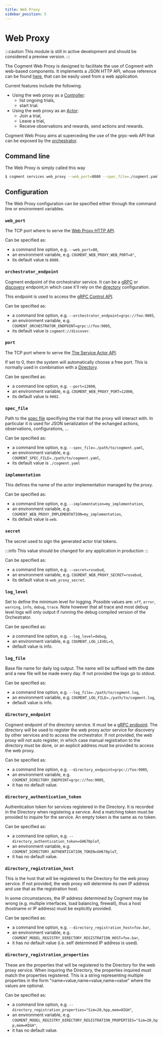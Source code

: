 ```yaml
---
title: Web Proxy
sidebar_position: 5
---
```


# Web Proxy

:::caution
This module is still in active development and should be considered a preview version.
:::

The Cogment Web Proxy is designed to facilitate the use of Cogment with web-based components. It implements a JSON HTTP API, whose reference can be found [here](../web-proxy-api.mdx), that can be easily used from a web application.

Current features include the following.

-   Using the web proxy as a [Controller](../../guide/core-concepts.md#controller):
    -   list ongoing trials,
    -   start trial.
-   Using the web proxy as an [Actor](../../guide/core-concepts.md#actors):
    -   Join a trial,
    -   Leave a trial,
    -   Receive observations and rewards, send actions and rewards.

Cogment Web Proxy aims at superceding the use of the grpc-web API that can be exposed by the [orchestrator](./orchestrator.md).

## Command line

The Web Proxy is simply called this way

```bash
$ cogment services web_proxy --web_port=8080 --spec_file=./cogment.yaml
```

## Configuration

The Web Proxy configuration can be specified either through the command line or environment variables.

### `web_port`

The TCP port where to serve the [Web Proxy HTTP API](../web-proxy-api.mdx).

Can be specified as:

-   a command line option, e.g. `--web_port=80`,
-   an environment variable, e.g. `COGMENT_WEB_PROXY_WEB_PORT=8°`,
-   its default value is `8080`.

### `orchestrator_endpoint`

Cogment endpoint of the orchestrator service. It can be a [gRPC](../parameters.md#grpc-scheme) or [discovery](../parameters.md#discover-host) endpoint,in which case it'll rely on the [directory](#directory_endpoint) configuration.

This endpoint is used to access the [gRPC Control API](../grpc.md#control-api).

Can be specified as:

-   a command line option, e.g. `--orchestrator_endpoint=grpc://foo:9005`,
-   an environment variable, e.g. `COGMENT_ORCHESTRATOR_ENDPOINT=grpc://foo:9005`,
-   its default value is `cogment://discover`.

### `port`

The TCP port where to serve the [The Service Actor API](../grpc.md#service-actor-api).

If set to 0, then the system will automatically choose a free port.
This is normally used in combination with a [Directory](#directory_endpoint).

Can be specified as:

-   a command line option, e.g. `--port=12000`,
-   an environment variable, e.g. `COGMENT_WEB_PROXY_PORT=12000`,
-   its default value is `9002`.

### `spec_file`

Path to the [spec file](../cogment-yaml.md) specifiying the trial that the proxy will interact with. In particular it is used for JSON serialization of the echanged actions, observations, configurations, ...

Can be specified as:

-   a command line option, e.g. `--spec_file=./path/to/cogment.yaml`,
-   an environment variable, e.g. `COGMENT_SPEC_FILE=./path/to/cogment.yaml`,
-   its default value is `./cogment.yaml`

### `implementation`

This defines the name of the actor implementation managed by the proxy.

Can be specified as:

-   a command line option, e.g. `--implementation=my_implementation`,
-   an environment variable, e.g. `COGMENT_WEB_PROXY_IMPLEMENTATION=my_implementation`,
-   its default value is `web`.

### `secret`

The secret used to sign the generated actor trial tokens.

:::info
This value should be changed for any application in production
:::

Can be specified as:

-   a command line option, e.g. `--secret=rosebud`,
-   an environment variable, e.g. `COGMENT_WEB_PROXY_SECRET=rosebud`,
-   its default value is `web_proxy_secret`.

### `log_level`

Set to define the minimum level for logging. Possible values are: `off`, `error`, `warning`, `info`, `debug`, `trace`. Note however that all trace and most debug level logs will only output if running the debug compiled version of the Orchestrator.

Can be specified as:

-   a command line option, e.g. `--log_level=debug`,
-   an environment variable, e.g. `COGMENT_LOG_LEVEL=5`,
-   default value is info.

### `log_file`

Base file name for daily log output. The name will be suffixed with the date and a new file will be made every day. If not provided the logs go to stdout.

Can be specified as:

-   a command line option, e.g. `--log_file=./path/to/cogment.log`,
-   an environment variable, e.g. `COGMENT_LOG_FILE=./path/to/cogment.log`,
-   default value is info.

### `directory_endpoint`

Cogment endpoint of the directory service. It must be a [gRPC endpoint](../parameters.md#grpc-scheme). The directory will be used to register the web proxy actor service for discovery by other services and to access the orchestrator. If not provided, the web proxy will not auto register, in which case manual registration to the directory must be done, or an explicit address must be provided to access the web proxy.

Can be specified as:

-   a command line option, e.g. `--directory_endpoint=grpc://foo:9005`,
-   an environment variable, e.g. `COGMENT_DIRECTORY_ENDPOINT=grpc://foo:9005`,
-   it has no default value.

### `directory_authentication_token`

Authentication token for services registered in the Directory. It is recorded in the Directory when registering a service. And a matching token must be provided to inquire for the service. An empty token is the same as no token.

Can be specified as:

-   a command line option, e.g. `--directory_authentication_token=GH670ploT`,
-   an environment variable, e.g. `COGMENT_DIRECTORY_AUTHENTICATION_TOKEN=GH670ploT`,
-   it has no default value.

### `directory_registration_host`

This is the host that will be registered to the Directory for the web proxy service. If not provided, the web proxy will determine its own IP address and use that as the registration host.

In some circumstances, the IP address determined by Cogment may be wrong (e.g. multiple interfaces, load balancing, firewall), thus a host (hostname or IP address) must be explicitly provided.

Can be specified as:

-   a command line option, e.g. `--directory_registration_host=foo.bar`,
-   an environment variable, e.g. `COGMENT_MODEL_REGISTRY_DIRECTORY_REGISTRATION_HOST=foo.bar`,
-   it has no default value (i.e. self determined IP address is used).

### `directory_registration_properties`

These are the properties that will be registered to the Directory for the web proxy service. When inquiring the Directory, the properties inquired must match the properties registered. This is a string representing multiple properties in the form "name=value,name=value,name=value" where the values are optional.

Can be specified as:

-   a command line option, e.g. `--directory_registration_properties="Sim=20,hpp,mem=HIGH"`,
-   an environment variable, e.g. `COGMENT_MODEL_REGISTRY_DIRECTORY_REGISTRATION_PROPERTIES="Sim=20,hpp,mem=HIGH"`,
-   it has no default value.
